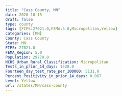 ```yaml
---
title: "Cass County, MN"
date: 2020-10-15
draft: false
type: county
tags: [FIPS:27021.0,FEMA:5.0,Micropolitan,Yellow]
categories: [MN]
County: Cass County
State: MN
FIPS: 27021.0
FEMA_Region: 5.0
Population: 29779.0
NCHS_Urban_Rural_Classification: Micropolitan
Tests_in_prior_14_days: 1528.0
Fourteen_day_test_rate_per_100000: 5131.0
Percent_Positivity_in_prior_14_days: 0.067
Level: Yellow
url: /states/MN/cass-county
---
```



